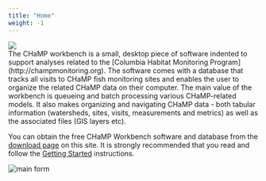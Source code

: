 ```yaml
---
title: "Home"
weight: -1
---
```


<div class="pull-sm-right"><img src="/assets/images/logos/champ.png"/></div>
The CHaMP workbench is a small, desktop piece of software indented to support analyses related to the [Columbia Habitat Monitoring Program](http://champmonitoring.org). The software comes with a database that tracks all visits to CHaMP fish monitoring sites and enables the user to organize the related CHaMP data on their computer. The main value of the workbench is queueing and batch processing various CHaMP-related models. It also makes organizing and navigating CHaMP data - both tabular information (watersheds, sites, visits, measurements and metrics) as well as the associated files (GIS layers etc).

You can obtain the free CHaMP Workbench software and database from the [download page](/download.html) on this site. It is strongly recommended that you read and follow the [Getting Started](getting_started.html) instructions.

![main form](/assets/images/main_form.png)

